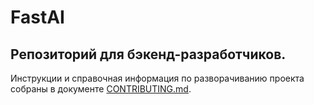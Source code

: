 # FastAI

## Репозиторий для бэкенд-разработчиков.


Инструкции и справочная информация по разворачиванию проекта собраны
в документе [CONTRIBUTING.md](./CONTRIBUTING.md).
